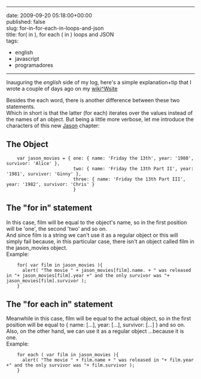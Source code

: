 
---
date: 2009-09-20 05:18:00+00:00  
published: false  
slug: for-in-for-each-in-loops-and-json  
title: for( in ), for each ( in ) loops and JSON  
tags:  
- english  
- javascript  
- programadores  

---
  
Inauguring the _english_ side of my log, here's a simple explanation+tip that I wrote a couple of days ago on my [wiki^Wsite](http://lizaur.github.com/jsTips.html)  
  
Besides the each word, there is another difference between these two statements.  
Which in short is that the latter (for each) iterates over the values instead of the names of an object. But being a little more verbose, let me introduce the characters of this new [Jason](http://en.wikipedia.org/wiki/Jason_Vorhees) chapter:  
  
  
  
## The Object  
  
  
  
      
      
        var jason_movies = { one: { name: 'Friday the 13th', year: '1980', survivor: 'Alice' },   
                             two: { name: 'Friday the 13th Part II', year: '1981', survivor: 'Ginny' },   
                             three: { name: 'Friday the 13th Part III', year: '1982', survivor: 'Chris' }  
                             }  
      
  
  
  
  
  
## The "for in" statement  
  
  
In this case, film will be equal to the object's name, so in the first position will be 'one', the second 'two' and so on.  
And since film is a string we can't use it as a regular object or this will simply fail because, in this particular case, there isn't an object called film in the jason_movies object.  
Example:  
  
  
      
      
        for( var film in jason_movies ){  
          alert( "The movie " + jason_movies[film].name. + " was released in "+ jason_movies[film].year +" and the only survivor was "+ jason_movies[film].survivor );  
        }  
      
  
  
      
  
  
  
## The "for each in" statement  
  
  
Meanwhile in this case, film will be equal to the actual object, so in the first position will be equal to { name: [...], year: [...], survivor: [...] } and so on.  
Also, on the other hand, we can use it as a regular object ...because it is one.  
Example:  
  
  
      
      
        for each ( var film in jason_movies ){  
          alert( "The movie " + film.name + " was released in "+ film.year +" and the only survivor was "+ film.survivor );  
        }  
      
